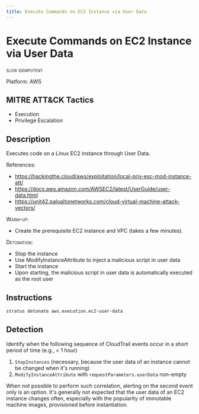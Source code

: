 ```yaml
---
title: Execute Commands on EC2 Instance via User Data
---
```


# Execute Commands on EC2 Instance via User Data

 <span class="smallcaps w3-badge w3-orange w3-round w3-text-sand" title="This attack technique might be slow to warm up or detonate">slow</span> 
 <span class="smallcaps w3-badge w3-blue w3-round w3-text-white" title="This attack technique can be detonated multiple times">idempotent</span> 

Platform: AWS

## MITRE ATT&CK Tactics


- Execution
- Privilege Escalation

## Description


Executes code on a Linux EC2 instance through User Data.

References:

- https://hackingthe.cloud/aws/exploitation/local-priv-esc-mod-instance-att/
- https://docs.aws.amazon.com/AWSEC2/latest/UserGuide/user-data.html
- https://unit42.paloaltonetworks.com/cloud-virtual-machine-attack-vectors/

<span style="font-variant: small-caps;">Warm-up</span>:

- Create the prerequisite EC2 instance and VPC (takes a few minutes).

<span style="font-variant: small-caps;">Detonation</span>:

- Stop the instance
- Use ModifyInstanceAttribute to inject a malicious script in user data
- Start the instance
- Upon starting, the malicious script in user data is automatically executed as the root user


## Instructions

```bash title="Detonate with Stratus Red Team"
stratus detonate aws.execution.ec2-user-data
```
## Detection


Identify when the following sequence of CloudTrail events occur in a short period of time (e.g., < 1 hour)

1. <code>StopInstances</code> (necessary, because the user data of an instance cannot be changed when it's running)
2. <code>ModifyInstanceAttribute</code> with <code>requestParameters.userData</code> non-empty

When not possible to perform such correlation, alerting on the second event only is an option. It's generally not 
expected that the user data of an EC2 instance changes often, especially with the popularity of immutable machine images,
provisioned before instantiation.


